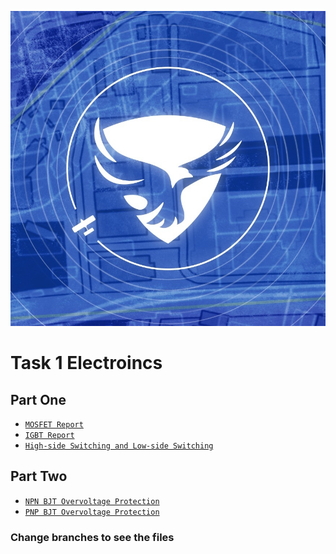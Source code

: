 <p align="center">
  <img src="./Images/Team Logo.png" />
</p>

# Task 1 Electroincs

## Part One
- [`MOSFET Report`](./Electroincs/MOSFET/MOSFET.pdf)
- [`IGBT Report`](./Electroincs/IGBT/IGBT.pdf)
- [`High-side Switching and Low-side Switching`](./Electroincs/Low-side%20and%20High-side/High-side%20and%20Low-side%20Switching.pdf)

## Part Two

- [`NPN BJT Overvoltage Protection`](./Electroincs/Overvoltage/NPN/)
- [`PNP BJT Overvoltage Protection`](./Electroincs/Overvoltage/PNP/)

### Change branches to see the files